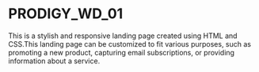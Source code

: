 # PRODIGY_WD_01
This is a stylish and responsive landing page created using HTML and CSS.This landing page can be customized to fit various purposes, such as promoting a new product, capturing email subscriptions, or providing information about a service.
